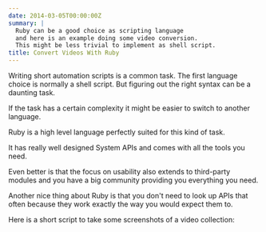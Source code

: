```yaml
---
date: 2014-03-05T00:00:00Z
summary: |
  Ruby can be a good choice as scripting language
  and here is an example doing some video conversion.
  This might be less trivial to implement as shell script.
title: Convert Videos With Ruby
---
```


Writing short automation scripts is a common task.
The first language choice is normally a shell script.
But figuring out the right syntax can be a daunting task.

If the task has a certain complexity
it might be easier to switch to another language.

Ruby is a high level language perfectly suited for this kind of task.

It has really well designed System APIs
and comes with all the tools you need.

Even better is that the focus on usability also
extends to third-party modules and you have a big community
providing you everything you need.

Another nice thing about Ruby is that you don't need to look up
APIs that often because they work exactly the way you would expect them to.


Here is a short script to take some screenshots of a video collection:

<script src="https://gist.github.com/jorinvo/96f3ae4f4b76b0430abf.js"></script>
